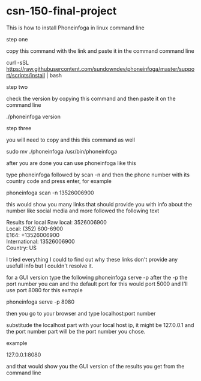# csn-150-final-project

This is how to install Phoneinfoga in linux command line

step one

copy this command with the link and paste it in the command command line

curl -sSL https://raw.githubusercontent.com/sundowndev/phoneinfoga/master/support/scripts/install | bash

step two

check the version by copying this command and then paste it on the command line

./phoneinfoga version

step three

you will need to copy and this this command as well

sudo mv ./phoneinfoga /usr/bin/phoneinfoga

after you are done you can use phoneinfoga like this

type phoneinfoga followed by scan -n and then the phone number with its country code and press enter, for example

phoneinfoga scan -n 13526006900

this would show you many links that should provide you with info about the number like social media and more followed the following text

Results for local
Raw local: 3526006900                                                        
Local: (352) 600-6900                                                        
E164: +13526006900                                                           
International: 13526006900                                                   
Country: US   

I tried everything I could to find out why these links don't provide any usefull info but I couldn't resolve it.

for a GUI version type the following phoneinfoga serve -p after the -p the port number you can and the default port for this would port 5000 and I'll use port 8080 for this exmaple

phoneinfoga serve -p 8080

then you go to your browser and type localhost:port number

substitude the localhost part with your local host ip, it might be 127.0.0.1 and the port number part will be the port number you chose.

example

127.0.0.1:8080

and that would show you the GUI version of the results you get from the command line
